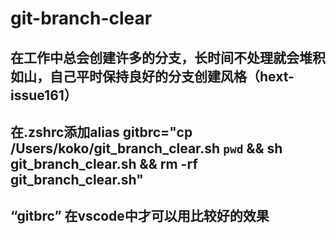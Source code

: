 # git-branch-clear
## 在工作中总会创建许多的分支，长时间不处理就会堆积如山，自己平时保持良好的分支创建风格（hext-issue161）
## 在.zshrc添加alias gitbrc="cp /Users/koko/git_branch_clear.sh `pwd` && sh git_branch_clear.sh && rm -rf git_branch_clear.sh"
## “gitbrc” 在vscode中才可以用比较好的效果
